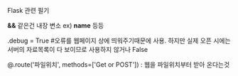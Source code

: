 Flask 관련 필기

__&&__ 같은건 내장 변소
ex) __name__ 등등


.debug = True #오류를 웹페이지 상에 띄워주기때문에 사용. 하지만 실제 오픈 시에는 서버의 자료목록이 다 보이므로 사용하지 않거나 False

@.route('파일위치', methods=['Get or POST']) : 웹을 파일위치부터 받아 온다는것
